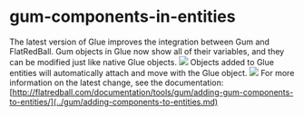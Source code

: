 # gum-components-in-entities

The latest version of Glue improves the integration between Gum and FlatRedBall. Gum objects in Glue now show all of their variables, and they can be modified just like native Glue objects. [![](../media/2018-04-img\_5ac383b28305d.png)](../media/2018-04-img\_5ac383b28305d.png) Objects added to Glue entities will automatically attach and move with the Glue object. [![](../media/2018-04-2018-04-03\_07-47-13.gif)](../media/2018-04-2018-04-03\_07-47-13.gif) For more information on the latest change, see the documentation: [http://flatredball.com/documentation/tools/gum/adding-gum-components-to-entities/](../gum/adding-components-to-entities.md)
